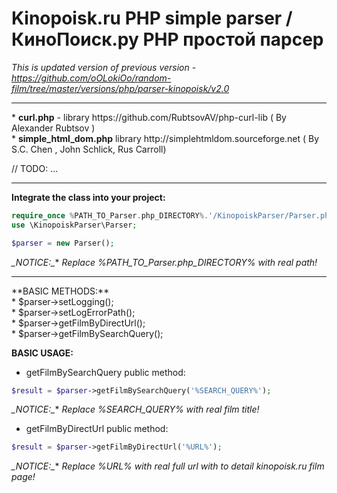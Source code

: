 # Kinopoisk.ru PHP simple parser / КиноПоиск.ру PHP простой парсер

_This is updated version of previous version - https://github.com/oOLokiOo/random-film/tree/master/versions/php/parser-kinopoisk/v2.0_


<hr />
* <b>curl.php</b> - library https://github.com/RubtsovAV/php-curl-lib ( By Alexander Rubtsov <RubtsovAV@gmail.com> ) <br />
  * <b>simple_html_dom.php</b> library http://simplehtmldom.sourceforge.net ( By S.C. Chen <me578022@gmail.com>, John Schlick, Rus Carroll) <br />

// TODO: ...
<hr />


**Integrate the class into your project:**
```php
require_once %PATH_TO_Parser.php_DIRECTORY%.'/KinopoiskParser/Parser.php';
use \KinopoiskParser\Parser;

$parser = new Parser();
```
**_NOTICE*:_** _Replace %PATH_TO_Parser.php_DIRECTORY% with real path!_



<hr />
**BASIC METHODS:** <br />
* $parser->setLogging(); <br />
* $parser->setLogErrorPath(); <br />
* $parser->getFilmByDirectUrl(); <br />
* $parser->getFilmBySearchQuery(); <br />

**BASIC USAGE:**

* getFilmBySearchQuery public method:
```php
$result = $parser->getFilmBySearchQuery('%SEARCH_QUERY%');
```
**_NOTICE*:_** _Replace %SEARCH_QUERY% with real film title!_

* getFilmByDirectUrl public method:
```php
$result = $parser->getFilmByDirectUrl('%URL%');
```
**_NOTICE*:_** _Replace %URL% with real full url with to detail kinopoisk.ru film page!_
